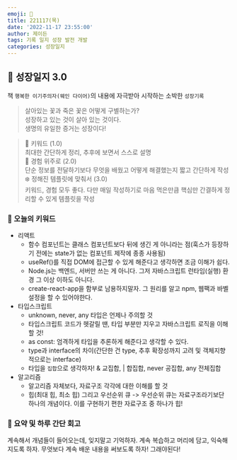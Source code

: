 ```yaml
---
emoji: 🌱
title: 221117(목)
date: '2022-11-17 23:55:00'
author: 제이든
tags: 기록 일지 성장 발전 개발
categories: 성장일지
---
```


## 🎄 성장일지 3.0

책 `행복한 이기주의자(웨인 다이어)`의 내용에 자극받아 시작하는 소박한 `성장기록`

> 살아있는 꽃과 죽은 꽃은 어떻게 구별하는가?<br/>
> 성장하고 있는 것이 살아 있는 것이다.<br/>
> 생명의 유일한 증거는 성장이다!

> 🌳 키워드 (1.0)<br/>
> 최대한 간단하게 정리, 추후에 보면서 스스로 설명<br/>
> 🍉 경험 위주로 (2.0)<br/>
> 단순 정보를 전달하기보다 무엇을 배웠고 어떻게 해결했는지 짧고 간단하게 작성<br/>
> ❄️ 정해진 템플릿에 맞춰서 (3.0)<br/>
> 키워드, 경험 모두 좋다. 다만 매일 작성하기로 마음 먹은만큼 핵심만 간결하게 정리할 수 있게 템플릿을 작성

### 🔑 오늘의 키워드

- 리액트
  - 함수 컴포넌트는 클래스 컴포넌트보다 뒤에 생긴 게 아니라는 점(훅스가 등장하기 전에는 state가 없는 컴포넌트 제작에 종종 사용됨)
  - useRef()를 직접 DOM에 접근할 수 있게 해준다고 생각하면 조금 이해가 쉽다.
  - Node.js는 백엔드, 서버만 쓰는 게 아니다. 그저 자바스크립트 런타임(실행) 환경 그 이상 이하도 아니다.
  - create-react-app을 함부로 남용하지말자. 그 원리를 알고 npm, 웹팩과 바벨 설정을 할 수 있어야한다.
- 타입스크립트
  - unknown, never, any 타입은 언제나 주의할 것
  - 타입스크립트 코드가 헷갈릴 땐, 타입 부분만 지우고 자바스크립트 로직을 이해할 것!
  - as const: 엄격하게 타입을 추론하게 해준다고 생각할 수 있다.
  - type과 interface의 차이(간단한 건 type, 추후 확장성까지 고려 및 객체지향적으로는 interface)
  - 타입을 `집합`으로 생각하자! & 교집합, | 합집합, never 공집합, any 전체집합
- 알고리즘
  - 알고리즘 자체보다, 자료구조 각각에 대한 이해를 할 것
  - 힙(최대 힙, 최소 힙) 그리고 우선순위 큐 -> 우선순위 큐는 자료구조라기보단 하나의 개념이다. 이를 구현하기 편한 자료구조 중 하나가 힙!

### 📝 요약 및 하루 간단 회고

계속해서 개념들이 들어오는데, 잊지말고 기억하자. 계속 복습하고 머리에 담고, 익숙해지도록 하자. 무엇보다 계속 배운 내용을 써보도록 하자! 그래야된다!

```toc

```
